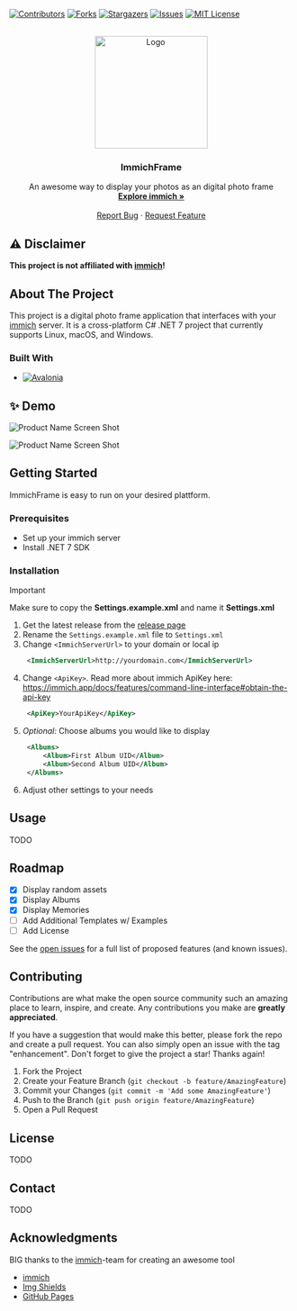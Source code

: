[![Contributors][contributors-shield]][contributors-url]
[![Forks][forks-shield]][forks-url]
[![Stargazers][stars-shield]][stars-url]
[![Issues][issues-shield]][issues-url]
[![MIT License][license-shield]][license-url]



<!-- PROJECT LOGO -->
<br />
<div align="center">
  <a href="https://github.com/3rob3/ImmichFrame">
    <img src="https://raw.githubusercontent.com/immich-app/immich/main/design/immich-logo.svg" alt="Logo" width="200" height="200">
  </a>

  <h3 align="center">ImmichFrame</h3>

  <p align="center">
    An awesome way to display your photos as an digital photo frame
    <br />
    <a href="https://github.com/immich-app/immich"><strong>Explore immich »</strong></a>
    <br />
    <br />
    <a href="https://github.com/3rob3/ImmichFrame/issues">Report Bug</a>
    ·
    <a href="https://github.com/3rob3/ImmichFrame/issues">Request Feature</a>
  </p>
</div>

## ⚠️ Disclaimer

**This project is not affiliated with [immich][immich-github-url]!**

<!-- ABOUT THE PROJECT -->
## About The Project

This project is a digital photo frame application that interfaces with your [immich][immich-github-url] server. It is a cross-platform C# .NET 7 project that currently supports Linux, macOS, and Windows.

### Built With

* [![Avalonia][Avalonia]][Avalonia-url]

## ✨ Demo

![Product Name Screen Shot][pope-screenshot]

![Product Name Screen Shot][beach-screenshot]

<!-- GETTING STARTED -->
## Getting Started

ImmichFrame is easy to run on your desired plattform.

### Prerequisites


- Set up your immich server
- Install .NET 7 SDK


### Installation

> [!IMPORTANT]  
> Make sure to copy the **Settings.example.xml** and name it **Settings.xml**

1. Get the latest release from the [release page][releases-url]
2. Rename the `Settings.example.xml` file to `Settings.xml`
3. Change `<ImmichServerUrl>` to your domain or local ip
   ```xml
    <ImmichServerUrl>http://yourdomain.com</ImmichServerUrl>
   ```
4. Change `<ApiKey>`. Read more about immich ApiKey here: https://immich.app/docs/features/command-line-interface#obtain-the-api-key
   ```xml
    <ApiKey>YourApiKey</ApiKey>
   ```
5. *Optional:* Choose albums you would like to display
   ```xml
    <Albums>
	    <Album>First Album UID</Album>
	    <Album>Second Album UID</Album>
    </Albums>
   ```
6. Adjust other settings to your needs

<!-- USAGE EXAMPLES -->
## Usage

TODO

<!-- ROADMAP -->
## Roadmap

- [x] Display random assets
- [x] Display Albums
- [x] Display Memories
- [ ] Add Additional Templates w/ Examples
- [ ] Add License

See the [open issues](https://github.com/3rob3/ImmichFrame/issues) for a full list of proposed features (and known issues).

<!-- CONTRIBUTING -->
## Contributing

Contributions are what make the open source community such an amazing place to learn, inspire, and create. Any contributions you make are **greatly appreciated**.

If you have a suggestion that would make this better, please fork the repo and create a pull request. You can also simply open an issue with the tag "enhancement".
Don't forget to give the project a star! Thanks again!

1. Fork the Project
2. Create your Feature Branch (`git checkout -b feature/AmazingFeature`)
3. Commit your Changes (`git commit -m 'Add some AmazingFeature'`)
4. Push to the Branch (`git push origin feature/AmazingFeature`)
5. Open a Pull Request

<!-- LICENSE -->
## License

TODO

<!-- CONTACT -->
## Contact

TODO

<!-- ACKNOWLEDGMENTS -->
## Acknowledgments

BIG thanks to the [immich][immich-github-url]-team for creating an awesome tool

* [immich][immich-github-url]
* [Img Shields](https://shields.io)
* [GitHub Pages](https://pages.github.com)




<!-- MARKDOWN LINKS & IMAGES -->
<!-- https://www.markdownguide.org/basic-syntax/#reference-style-links -->
[contributors-shield]: https://img.shields.io/github/contributors/3rob3/ImmichFrame.svg?style=for-the-badge
[contributors-url]: https://github.com/3rob3/ImmichFrame/graphs/contributors
[forks-shield]: https://img.shields.io/github/forks/3rob3/ImmichFrame.svg?style=for-the-badge
[forks-url]: https://github.com/3rob3/ImmichFrame/network/members
[stars-shield]: https://img.shields.io/github/stars/3rob3/ImmichFrame.svg?style=for-the-badge
[stars-url]: https://github.com/3rob3/ImmichFrame/stargazers
[issues-shield]: https://img.shields.io/github/issues/3rob3/ImmichFrame.svg?style=for-the-badge
[issues-url]: https://github.com/3rob3/ImmichFrame/issues
[license-shield]: https://img.shields.io/github/license/3rob3/ImmichFrame.svg?style=for-the-badge
[license-url]: https://github.com/3rob3/ImmichFrame/blob/master/LICENSE.txt
[releases-url]: https://github.com/3rob3/ImmichFrame/releases
[immich-github-url]: https://github.com/immich-app/immich
[pope-screenshot]: https://github.com/3rob3/ImmichFrame/assets/156599986/9b8a899c-c012-4262-b02c-59d5e011dbd7
[beach-screenshot]: https://github.com/3rob3/ImmichFrame/assets/156599986/a21a28d3-1111-4f35-8d4b-9d6ece84aac1
[Avalonia]: https://img.shields.io/badge/avalonia-purple?style=for-the-badge&logo=avalonia&logoColor=white
[Avalonia-url]: https://docs.avaloniaui.net/docs/welcome
